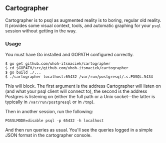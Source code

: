 ## Cartographer

Cartographer is to psql as augmented reality is to boring, regular old
reality. It provides some visual context, tools, and automatic graphing
for your `psql` session without getting in the way.


### Usage

You must have Go installed and GOPATH configured correctly.

```console
$ go get github.com/uhoh-itsmaciek/cartographer
$ cd $GOPATH/src/github.com/uhoh-itsmaciek/cartographer
$ go build ./...
$ ./cartographer localhost:65432 /var/run/postgresql/.s.PGSQL.5434
```

This will block. The first argument is the address Cartographer will
listen on (and what your psql client will connect to), the second is
the address Postgres is listening on (either the full path or a Unix
socket--the latter is typically in `/var/run/postgresql` or in
`/tmp`).

Then in another session, run the following:

```console
PGSSLMODE=disable psql -p 65432 -h localhost
```

And then run queries as usual. You'll see the queries logged in a
simple JSON format in the cartographer console.